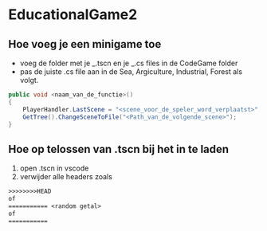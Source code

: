 # EducationalGame2

## Hoe voeg je een minigame toe

-   voeg de folder met je _.tscn en je _.cs files in de CodeGame folder
-   pas de juiste .cs file aan in de Sea, Argiculture, Industrial, Forest als volgt.

```cs
public void <naam_van_de_functie>()
{
    PlayerHandler.LastScene = "<scene_voor_de_speler_word_verplaatst>";
    GetTree().ChangeSceneToFile("<Path_van_de_volgende_scene>");
}
```

## Hoe op telossen van .tscn bij het in te laden 

1. open .tscn in vscode
2. verwijder alle headers zoals
```e
>>>>>>>>HEAD
of
=========== <random getal>
of
===========
```